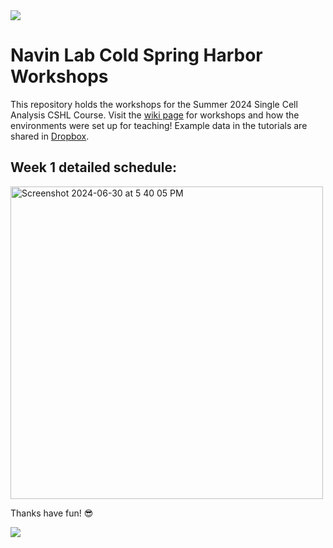 <img src=https://www.cshl.edu/wp-content/uploads/2018/07/CSHL-Standard-display.png>

# Navin Lab Cold Spring Harbor Workshops

This repository holds the workshops for the Summer 2024 Single Cell Analysis CSHL Course. Visit the [wiki page](https://github.com/navinlabcode/CSHL_workshops/wiki) for workshops and how the environments were set up for teaching! Example data in the tutorials are shared in [Dropbox](https://www.dropbox.com/scl/fo/zevk1241bwzazxmdvldx8/AEM2SNU3h7P4r06nwjWL5Ss?rlkey=kmx607yvthl17l02dsdcnpzck&st=zfqhzxmp&dl=0).

## Week 1 detailed schedule:
<img width="500" alt="Screenshot 2024-06-30 at 5 40 05 PM" src="https://github.com/navinlabcode/CSHL_workshops/assets/21160582/9063e11f-3a81-4bdc-aacb-a2eed0a918df">

Thanks have fun! 😎

<img src=https://navinlabcode.github.io/img/lablogo/lablogo.png>
